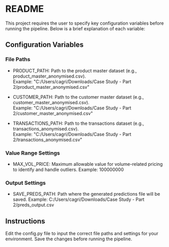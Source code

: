 # README
This project requires the user to specify key configuration variables before running the pipeline. Below is a brief explanation of each variable:

## Configuration Variables

### File Paths
* PRODUCT_PATH: Path to the product master dataset (e.g., product_master_anonymised.csv).
<br /> Example: "C:/Users/cagri/Downloads/Case Study - Part 2/product_master_anonymised.csv"

* CUSTOMER_PATH: Path to the customer master dataset (e.g., customer_master_anonymised.csv).
<br /> Example: "C:/Users/cagri/Downloads/Case Study - Part 2/customer_master_anonymised.csv"

* TRANSACTIONS_PATH: Path to the transactions dataset (e.g., transactions_anonymised.csv).
<br /> Example: "C:/Users/cagri/Downloads/Case Study - Part 2/transactions_anonymised.csv"

### Value Range Settings
* MAX_VOL_PRICE: Maximum allowable value for volume-related pricing to identify and handle outliers.
Example: 100000000

### Output Settings
* SAVE_PREDS_PATH: Path where the generated predictions file will be saved.
Example: C:/Users/cagri/Downloads/Case Study - Part 2/preds_output.csv

## Instructions
Edit the config.py file to input the correct file paths and settings for your environment.
Save the changes before running the pipeline.
